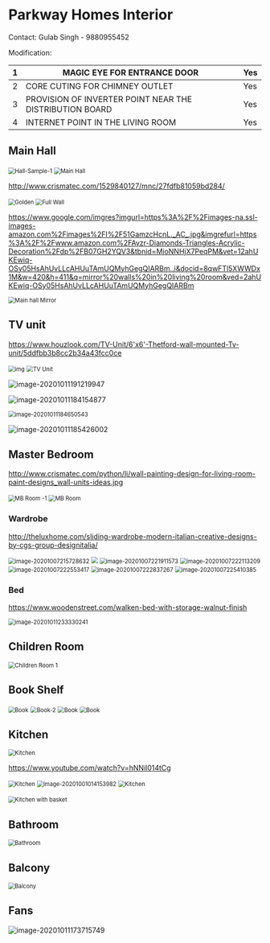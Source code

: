 # Parkway Homes Interior

Contact: Gulab Singh - 9880955452

Modification: 

| 1    | MAGIC EYE FOR  ENTRANCE DOOR                             | Yes  |
| ---- | -------------------------------------------------------- | ---- |
| 2    | CORE CUTING FOR  CHIMNEY OUTLET                          | Yes  |
| 3    | PROVISION OF INVERTER  POINT NEAR THE DISTRIBUTION BOARD | Yes  |
| 4    | INTERNET POINT IN THE LIVING ROOM                        | Yes  |



## Main Hall

<img src="assets\main-hall-sample-1.png" alt="Hall-Sample-1" style="zoom:80%;" />



<img src="assets\main-hall-sample-2.png" alt="Main Hall" style="zoom:80%;" />



http://www.crismatec.com/1529840127/mnc/27fdfb81059bd284/

<img src="assets\main-hall-sample-3.png" alt="Golden" style="zoom:80%;" />

<img src="assets\main-hall-sample-4.png" alt="Full Wall" style="zoom:80%;" />



https://www.google.com/imgres?imgurl=https%3A%2F%2Fimages-na.ssl-images-amazon.com%2Fimages%2FI%2F51GamzcHcnL._AC_.jpg&imgrefurl=https%3A%2F%2Fwww.amazon.com%2FAyzr-Diamonds-Triangles-Acrylic-Decoration%2Fdp%2FB07GH2YQV3&tbnid=MioNNHjX7PeqPM&vet=12ahUKEwiq-OSy05HsAhUvLLcAHUuTAmUQMyhGegQIARBm..i&docid=8qwFTl5XWWDx1M&w=420&h=411&q=mirror%20walls%20in%20living%20room&ved=2ahUKEwiq-OSy05HsAhUvLLcAHUuTAmUQMyhGegQIARBm



<img src="assets\main-hall-mirror.png" alt="Main hall Mirror" style="zoom:80%;" />

## TV unit

https://www.houzlook.com/TV-Unit/6'x6'-Thetford-wall-mounted-Tv-unit/5ddfbb3b8cc2b34a43fcc0ce



<img src="assets\tv-unit-1.png" alt="img" style="zoom:80%;" />

<img src="assets\tv-unit-2.png" alt="TV Unit" style="zoom:80%;" />

![image-20201011191219947](assets\tv-unit-6.png)

![image-20201011184154877](D:\Praveen\sourcecontrol\github\praveenraghuvanshi1512\parkwayhomes\E-801\Interior\assets\tv-unit-3.png)

<img src="assets\tv-unit-4.png" alt="image-20201011184650543" style="zoom:80%;" />

![image-20201011185426002](D:\Praveen\sourcecontrol\github\praveenraghuvanshi1512\parkwayhomes\E-801\Interior\assets\tv-unit-5.png)

## Master Bedroom

http://www.crismatec.com/python/li/wall-painting-design-for-living-room-paint-designs_wall-units-ideas.jpg

<img src="assets\mbroom-sample-1.png" alt="MB Room -1" style="zoom:80%;" />



<img src="assets\mbroom-sample-2.png" alt="MB Room" style="zoom:80%;" />

### Wardrobe



http://theluxhome.com/sliding-wardrobe-modern-italian-creative-designs-by-cgs-group-designitalia/

<img src="assets\wardrobe-sliding-1.png" alt="image-20201007215728632" style="zoom:80%;" />

<img src="assets\wardrobe-sliding-7.png" style="zoom:80%;" />

<img src="assets\wardrobe-sliding-2.png" alt="image-20201007221911573" style="zoom:80%;" />

<img src="assets\wardrobe-sliding-3.png" alt="image-20201007222113209" style="zoom:80%;" />

<img src="assets\wardrobe-sliding-4.png" alt="image-20201007222553417" style="zoom:80%;" />

<img src="assets\wardrobe-sliding-5.png" alt="image-20201007222837267" style="zoom:80%;" />

<img src="assets\wardrobe-sliding-6.png" alt="image-20201007225410385" style="zoom:80%;" />

### Bed

https://www.woodenstreet.com/walken-bed-with-storage-walnut-finish

<img src="assets\bed-1.png" alt="image-20201011233330241" style="zoom:80%;" />

## Children Room

<img src="assets\chidren-room-1.png" alt="Children Room 1" style="zoom:80%;" />



## Book Shelf

<img src="assets\book-1.png" alt="Book" style="zoom:80%;" />

<img src="assets\book-2.png" alt="Book-2" style="zoom:80%;" />

<img src="assets\book-3.png" alt="Book" style="zoom:80%;" />

<img src="assets\book-4.png" alt="Book" style="zoom:80%;" />

## Kitchen

<img src="assets\kitchen-1.png" alt="Kitchen" style="zoom:80%;" />

https://www.youtube.com/watch?v=hNNil014tCg

<img src="assets\kitchen-2.png" alt="Kitchen" style="zoom:80%;" />

<img src="assets\kitchen-3.png" alt="image-20201001014153982" style="zoom:80%;" />

<img src="assets\kitchen-4.png" alt="Kitchen" style="zoom:80%;" />



​	<img src="assets\kitchen-5.png" alt="Kitchen with basket" style="zoom:80%;" />

## Bathroom

<img src="assets\bathroom.png" alt="Bathroom" style="zoom:80%;" />



## Balcony

<img src="assets\balcony.png" alt="Balcony" style="zoom:80%;" />

## Fans

![image-20201011173715749](D:\Praveen\sourcecontrol\github\praveenraghuvanshi1512\parkwayhomes\E-801\Interior\assets\fan-1.png)